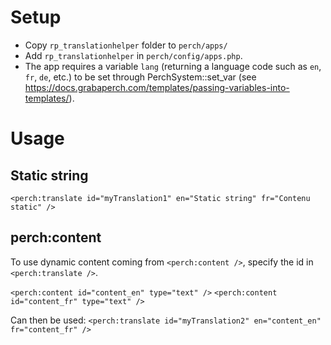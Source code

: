 # Setup
- Copy `rp_translationhelper` folder to `perch/apps/`
- Add `rp_translationhelper` in `perch/config/apps.php`.
- The app requires a variable `lang` (returning a language code such as `en`, `fr`, `de`, etc.) to be set through PerchSystem::set_var (see https://docs.grabaperch.com/templates/passing-variables-into-templates/).

# Usage
## Static string
`<perch:translate id="myTranslation1" en="Static string" fr="Contenu static" />`

## perch:content
To use dynamic content coming from `<perch:content />`, specify the id in `<perch:translate />`.

`<perch:content id="content_en" type="text" />`
`<perch:content id="content_fr" type="text" />`

Can then be used:
`<perch:translate id="myTranslation2" en="content_en" fr="content_fr" />`
